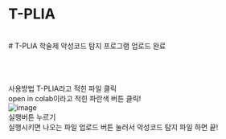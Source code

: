 # T-PLIA
<br/> 
# T-PLIA 학술제 악성코드 탐지 프로그램 업로드 완료
<br/>
<br/>
<br/>
<br/>

사용방법
T-PLIA라고 적힌 파일 클릭<br/>
open in colab이라고 적힌 파란색 버튼 클릭!<br/>
![image](https://github.com/user-attachments/assets/76bd73c9-7220-4ab7-b572-3d2f276c7159)
<br/>
실행버튼 누르기
<br/>
실행시키면 나오는 파일 업로드 버튼 눌러서 악성코드 탐지 파일 하면 끝!
